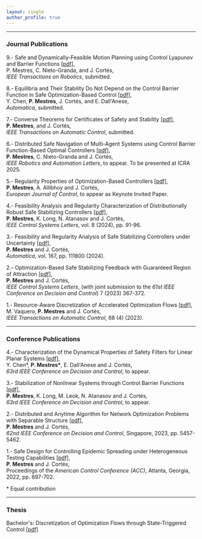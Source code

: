 ```yaml
---
layout: single
author_profile: true
---
```


---

### Journal Publications

9.- Safe and Dynamically-Feasible Motion Planning using Control Lyapunov and Barrier Functions [[pdf]](/assets/publications//Sampling_based_Motion_Planning_with_Safety_and_Stability_Compatibility_Verification.pdf), <br />
P. Mestres, C. Nieto-Granda, and J. Cortés, <br />
*IEEE Transactions on Robotics*, submitted.

8.- Equilibria and Their Stability Do Not Depend on the Control Barrier Function in Safe Optimization-Based Control [[pdf]](/assets/publications/final_YC_PM_Journal_Independence_of_CBF.pdf), <br />
Y. Chen, **P. Mestres**, J. Cortés, and E. Dall'Anese, <br />
*Automatica*, submitted.

7.- Converse Theorems for Certificates of Safety and Stability [[pdf]](/assets/publications/ConverseSafety.pdf), <br />
**P. Mestres**, and J. Cortés, <br />
*IEEE Transactions on Automatic Control*, submitted.

6.- Distributed Safe Navigation of Multi-Agent Systems using Control Barrier Function-Based Optimal Controllers [[pdf]](/assets/publications/DistributedCBFs-v2.pdf), <br />
**P. Mestres**, C. Nieto-Granda and J. Cortés, <br />
*IEEE Robotics and Automation Letters*, to appear. To be presented at ICRA 2025.

5.- Regularity Properties of Optimization-Based Controllers [[pdf]](/assets/publications/RegularityPropertiesOptimizationBasedControllers2.pdf), <br />
**P. Mestres**, A. Allibhoy and J. Cortés, <br />
*European Journal of Control*, to appear as Keynote Invited Paper.

4.- Feasibility Analysis and Regularity Characterization of Distributionally Robust Safe Stabilizing Controllers [[pdf]](/assets/publications/CLF-CBF-DRO.pdf), <br />
**P. Mestres**, K. Long, N. Atanasov and J. Cortés, <br />
*IEEE Control Systems Letters*, vol. 8 (2024), pp. 91-96.

3.- Feasibility and Regularity Analysis of Safe Stabilizing Controllers under Uncertainty [[pdf]](https://arxiv.org/pdf/2301.04603.pdf), <br />
**P. Mestres** and J. Cortés, <br />
*Automatica*, vol. 167, pp. 111800 (2024).

2.- Optimization-Based Safe Stabilizing Feedback with Guaranteed Region of Attraction [[pdf]](https://arxiv.org/pdf/2203.12550.pdf), <br />
**P. Mestres** and J. Cortés, <br />
*IEEE Control Systems Letters*, (with joint submission to the *61st IEEE Conference on Decision and Control*) 7 (2023) 367-372.

1.- Resource-Aware Discretization of Accelerated Optimization Flows [[pdf]](https://arxiv.org/abs/2009.09135), <br />
M. Vaquero, **P. Mestres** and J. Cortés, <br />
*IEEE Transactions on Automatic Control*, 68 (4) (2023).

---

### Conference Publications
4.- Characterization of the Dynamical Properties of Safety Filters for Linear Planar Systems [[pdf]](/assets/publications/cbfs_stabilization_arxiv.pdf), <br />
Y. Chen\*, **P. Mestres\***, E. Dall'Anese and J. Cortés, <br />
*63rd IEEE Conference on Decision and Control*, to appear.

3.- Stabilization of Nonlinear Systems through Control Barrier Functions [[pdf]](/assets/publications/CDC-safety-filters-6pgs.pdf), <br />
**P. Mestres**, K. Long, M. Leok, N. Atanasov and J. Cortés, <br />
*63rd IEEE Conference on Decision and Control*, to appear.

2.- Distributed and Anytime Algorithm for Network Optimization Problems with Separable Structure [[pdf]](/assets/publications/2023f_DistributedAnytime.pdf), <br />
**P. Mestres** and J. Cortés, <br />
*62nd IEEE Conference on Decision and Control*, Singapore, 2023, pp. 5457-5462.

1.- Safe Design for Controlling Epidemic Spreading under Heterogeneous Testing Capabilities [[pdf]](/assets/publications/2021_MeCo-acc.pdf), <br />
**P. Mestres** and J. Cortés, <br />
Proceedings of the *American Control Conference (ACC)*, Atlanta, Georgia, 2022, pp. 697-702.

\* Equal contribution

---

### Thesis

Bachelor's: Discretization of Optimization Flows through State-Triggered Control [[pdf]](assets/publications/memoria.pdf)
